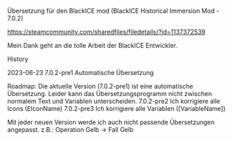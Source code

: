 Übersetzung für den BlackICE mod (BlackICE Historical Immersion Mod - 7.0.2)

https://steamcommunity.com/sharedfiles/filedetails/?id=1137372539

Mein Dank geht an die tolle Arbeit der BlackICE Entwickler.

History

2023-06-23 		7.0.2-pre1		Automatische Übersetzung

Roadmap:
Die aktuelle Version (7.0.2-pre1) ist eine automatische Übersetzung. Leider kann das Übersetzungsprogramm nicht zwischen normalem Text und Variablen unterscheiden.
7.0.2-pre2	Ich korrigiere alle Icons (£IconName)
7.0.2-pre3	Ich korrigiere alle Variablen ([VariableName])

Mit jeder neuen Version werde ich auch nicht passende Übersetzungen angepasst. z.B.: Operation Gelb -> Fall Gelb


